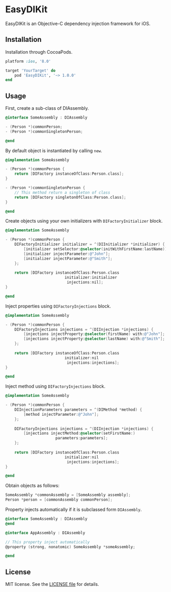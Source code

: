 # EasyDIKit

EasyDIKit is an Objective-C dependency injection framework for iOS.

## Installation

Installation through CocoaPods.

```ruby
platform :ios, '8.0'

target 'YourTarget' do
    pod 'EasyDIKit', '~> 1.0.0'
end
```

## Usage

First, create a sub-class of DIAssembly.

```objective-c
@interface SomeAssembly : DIAssembly

- (Person *)commonPerson;
- (Person *)commonSingletonPerson;

@end
```

By default object is instantiated by calling `new`.

```objective-c
@implementation SomeAssembly

- (Person *)commonPerson {
    return [DIFactory instanceOfClass:Person.class];
}

- (Person *)commonSingletonPerson {
    // This method return a singleton of class
    return [DIFactory singletonOfClass:Person.class];
}

@end
```

Create objects using your own initializers with `DIFactoryInitializer` block.

```objective-c
@implementation SomeAssembly

- (Person *)commonPerson {
    DIFactoryInitializer initializer = ^(DIInitializer *initializer) {
        [initializer setSelector:@selector(initWithFirstName:lastName)];
        [initializer injectParameter:@"John"];
        [initializer injectParameter:@"Smith"];
    };
    
    return [DIFactory instanceOfClass:Person.class
                          initializer:initializer
                           injections:nil];
}

@end
```

Inject properties using `DIFactoryInjections` block.

```objective-c
@implementation SomeAssembly

- (Person *)commonPerson {
    DIFactoryInjections injections = ^(DIInjection *injections) {
        [injections injectProperty:@selector(firstName) with:@"John"];
        [injections injectProperty:@selector(lastName) with:@"Smith"];
    };
    
    return [DIFactory instanceOfClass:Person.class
                          initializer:nil
                           injections:injections];
}

@end
```

Inject method using `DIFactoryInjections` block.

```objective-c
@implementation SomeAssembly

- (Person *)commonPerson {
    DIInjectionParameters parameters = ^(DIMethod *method) {
        [method injectParameter:@"John"];
    };
    
    DIFactoryInjections injections = ^(DIInjection *injections) {
        [injections injectMethod:@selector(setFirstName:)
                      parameters:parameters];
    };
    
    return [DIFactory instanceOfClass:Person.class
                          initializer:nil
                           injections:injections];
}

@end
```

Obtain objects as follows:

```objective-c
SomeAssembly *commonAssembly = [SomeAssembly assembly];
Person *person = [commonAssembly commonPerson];
```

Property injects automatically if it is subclassed form `DIAssembly`.

```objective-c
@interface SomeAssembly : DIAssembly
@end

@interface AppAssembly : DIAssembly

// This property inject automatically
@property (strong, nonatomic) SomeAssembly *someAssembly;

@end
```

## License

MIT license. See the [LICENSE file](https://github.com/mr-noone/easy-di-kit/blob/master/LICENSE) for details.
